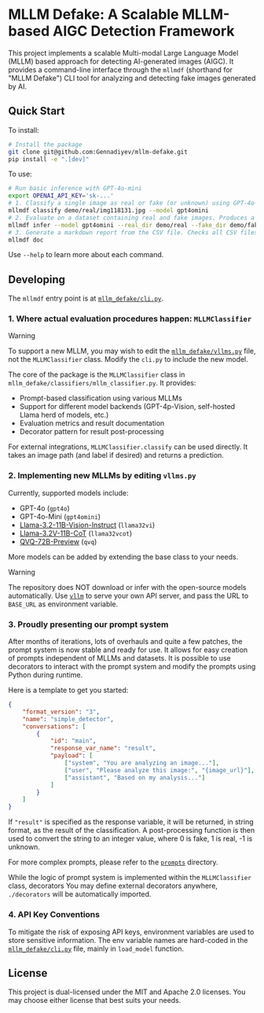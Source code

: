 # MLLM Defake: A Scalable MLLM-based AIGC Detection Framework

This project implements a scalable Multi-modal Large Language Model (MLLM) based approach for detecting AI-generated images (AIGC). It provides a command-line interface through the `mllmdf` (shorthand for "MLLM Defake") CLI tool for analyzing and detecting fake images generated by AI.

## Quick Start

To install:

```bash
# Install the package
git clone git@github.com:Gennadiyev/mllm-defake.git
pip install -e ".[dev]"
```

To use:

```bash
# Run basic inference with GPT-4o-mini
export OPENAI_API_KEY='sk-...'
# 1. Classify a single image as real or fake (or unknown) using GPT-4o-mini. Prints the result to the console.
mllmdf classify demo/real/img118131.jpg --model gpt4omini
# 2. Evaluate on a dataset containing real and fake images. Produces a CSV file with results under ./outputs
mllmdf infer --model gpt4omini --real_dir demo/real --fake_dir demo/fake
# 3. Generate a markdown report from the CSV file. Checks all CSV files under ./outputs
mllmdf doc
```

Use `--help` to learn more about each command.

## Developing

The `mllmdf` entry point is at [`mllm_defake/cli.py`](mllm_defake/cli.py).

### 1. Where actual evaluation procedures happen: `MLLMClassifier`

> [!WARNING]  
> To support a new MLLM, you may wish to edit the [`mllm_defake/vllms.py`](mllm_defake/vllms.py) file, not the `MLLMClassifier` class. Modify the `cli.py` to include the new model.

The core of the package is the `MLLMClassifier` class in `mllm_defake/classifiers/mllm_classifier.py`. It provides:

- Prompt-based classification using various MLLMs
- Support for different model backends (GPT-4p-Vision, self-hosted Llama herd of models, etc.)
- Evaluation metrics and result documentation
- Decorator pattern for result post-processing

For external integrations, `MLLMClassifier.classify` can be used directly. It takes an image path (and label if desired) and returns a prediction.

### 2. Implementing new MLLMs by editing `vllms.py`

Currently, supported models include:
- GPT-4o (`gpt4o`)
- GPT-4o-Mini (`gpt4omini`)
- [Llama-3.2-11B-Vision-Instruct](https://huggingface.co/meta-llama/Llama-3.2-11B-Vision-Instruct) (`llama32vi`)
- [Llama-3.2V-11B-CoT](https://huggingface.co/Xkev/Llama-3.2V-11B-cot) (`llama32vcot`)
- [QVQ-72B-Preview](https://huggingface.co/Qwen/QVQ-72B-Preview) (`qvq`)

More models can be added by extending the base class to your needs.

> [!WARNING]  
> The repository does NOT download or infer with the open-source models automatically. Use [`vllm`](https://github.com/vllm-project/vllm) to serve your own API server, and pass the URL to `BASE_URL` as environment variable.

### 3. Proudly presenting our prompt system

After months of iterations, lots of overhauls and quite a few patches, the prompt system is now stable and ready for use. It allows for easy creation of prompts independent of MLLMs and datasets. It is possible to use decorators to interact with the prompt system and modify the prompts using Python during runtime.

Here is a template to get you started:

```json
{
    "format_version": "3",
    "name": "simple_detector",
    "conversations": [
        {
            "id": "main",
            "response_var_name": "result",
            "payload": [
                ["system", "You are analyzing an image..."],
                ["user", "Please analyze this image:", "{image_url}"],
                ["assistant", "Based on my analysis..."]
            ]
        }
    ]
}
```

If `"result"` is specified as the response variable, it will be returned, in string format, as the result of the classification. A post-processing function is then used to convert the string to an integer value, where 0 is fake, 1 is real, -1 is unknown.

For more complex prompts, please refer to the [`prompts`](prompts) directory.

While the logic of prompt system is implemented within the `MLLMClassifier` class, decorators You may define external decorators anywhere, `./decorators` will be automatically imported.

### 4. API Key Conventions

To mitigate the risk of exposing API keys, environment variables are used to store sensitive information. The env variable names are hard-coded in the [`mllm_defake/cli.py`](mllm_defake/cli.py) file, mainly in `load_model` function.

## License

This project is dual-licensed under the MIT and Apache 2.0 licenses. You may choose either license that best suits your needs.
